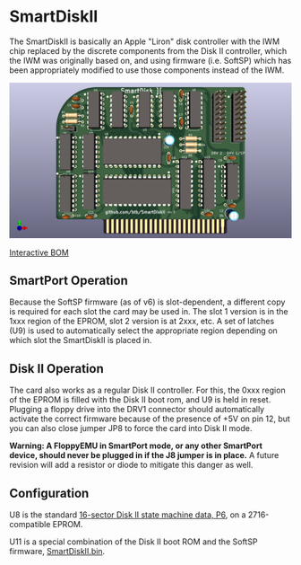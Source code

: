 # SmartDiskII

The SmartDiskII is basically an Apple "Liron" disk controller with the IWM chip
replaced by the discrete components from the Disk II controller, which
the IWM was originally based on, and using firmware (i.e. SoftSP) which
has been appropriately modified to use those components instead of the IWM.

![image info](SmartDiskII.png)

[Interactive BOM](https://btb.github.io/SmartDiskII/bom/SmartDiskII_rev3.html)

## SmartPort Operation

Because the SoftSP firmware (as of v6) is slot-dependent, a different copy is
required for each slot the card may be used in. The slot 1 version is in the 1xxx
region of the EPROM, slot 2 version is at 2xxx, etc.
A set of latches (U9) is used to automatically select the appropriate region
depending on which slot the SmartDiskII is placed in.

## Disk II Operation

The card also works as a regular Disk II controller. For this, the 0xxx
region of the EPROM is filled with the Disk II boot rom, and U9 is held in
reset. Plugging a floppy drive into the DRV1 connector should automatically
activate the correct firmware because of the presence of +5V on pin 12, but
you can also close jumper JP8 to force the card into Disk II mode.

**Warning: A FloppyEMU in SmartPort mode, or any other SmartPort device,
should never be plugged in if the J8 jumper is in place.** A future revision will
add a resistor or diode to mitigate this danger as well.

## Configuration

U8 is the standard [16-sector Disk II state machine data, P6](firmware/341-0128_P6A.bin), on a 2716-compatible EPROM.

U11 is a special combination of the Disk II boot ROM and the SoftSP firmware, [SmartDiskII.bin](firmware/SmartDiskII.bin).
